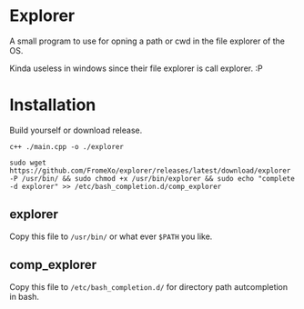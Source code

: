 # Explorer

A small program to use for opning a path or cwd in the file explorer of the OS.

Kinda useless in windows since their file explorer is call explorer. :P

# Installation

Build yourself or download release.

`c++ ./main.cpp -o ./explorer`

`sudo wget https://github.com/FromeXo/explorer/releases/latest/download/explorer -P /usr/bin/ && sudo chmod +x /usr/bin/explorer && sudo echo "complete -d explorer" >> /etc/bash_completion.d/comp_explorer` 

## explorer
Copy this file to `/usr/bin/` or what ever `$PATH` you like.

## comp_explorer
Copy this file to `/etc/bash_completion.d/` for directory path autcompletion in bash.

